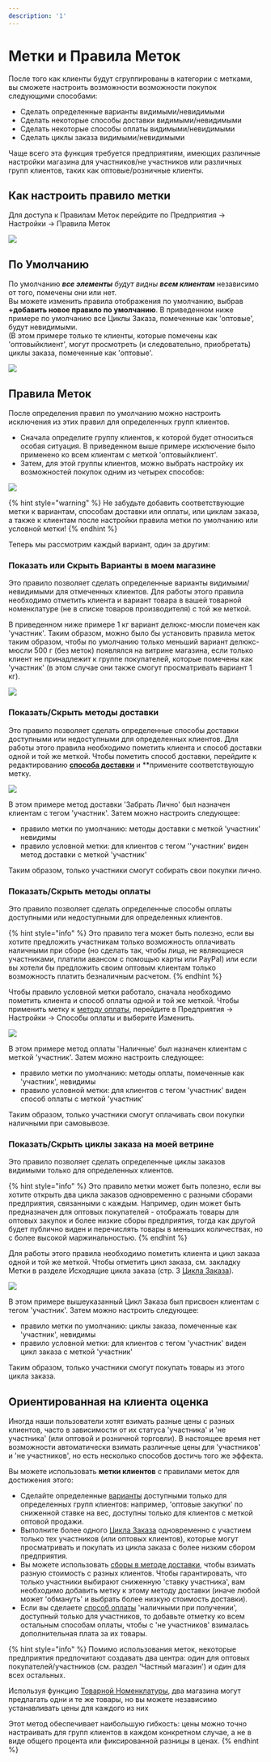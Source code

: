 ```yaml
---
description: '1'
---
```


# Метки и Правила Меток

После того как клиенты будут сгруппированы в категории с метками, вы сможете настроить возможности возможности покупок следующими способами:

* Сделать определенные варианты видимыми/невидимыми
* Сделать некоторые способы доставки видимыми/невидимыми
* Сделать некоторые способы оплаты видимыми/невидимыми
* Сделать циклы заказа видимыми/невидимыми

Чаще всего эта функция требуется предприятиям, имеющих различные настройки магазина для участников/не участников или различных групп клиентов, таких как оптовые/розничные клиенты.

## Как настроить правило метки

Для доступа к Правилам Меток перейдите по Предприятия -&gt; Настройки -&gt; Правила Меток

![](../../../.gitbook/assets/newtagrule1.jpg)

## По Умолчанию

По умолчанию _**все элементы**_ _будут видны_ _**всем клиентам**_ независимо от того, помечены они или нет.  
Вы можете изменить правила отображения по умолчанию, выбрав **+добавить новое правило по умолчанию**. В приведенном ниже примере по умолчанию все Циклы Заказа, помеченные как 'оптовые', будут невидимыми.  
\(В этом примере только те клиенты, которые помечены как 'оптовыйклиент', могут просмотреть \(и следовательно, приобретать\) циклы заказа, помеченные как 'оптовые'.

![](../../../.gitbook/assets/defaulttag.jpg)

## Правила Меток

После определения правил по умолчанию можно настроить исключения из этих правил для определенных групп клиентов.

* Сначала определите группу клиентов, к которой будет относиться особая ситуация. В приведенном выше примере исключение было применено ко всем клиентам с меткой 'оптовыйклиент'.
* Затем, для этой группы клиентов, можно выбрать настройку их возможностей покупок одним из четырех способов:

![](../../../.gitbook/assets/rule-typess.png)

{% hint style="warning" %}
Не забудьте добавить соответствующие метки к вариантам, способам доставки или оплаты, или циклам заказа, а также к клиентам после настройки правила метки по умолчанию или условной метки!
{% endhint %}

Теперь мы рассмотрим каждый вариант, один за другим:

### Показать или Скрыть Варианты в моем магазине

Это правило позволяет сделать определенные варианты видимыми/невидимыми для отмеченных клиентов. Для работы этого правила необходимо отметить клиента и вариант товара в вашей товарной номенклатуре \(не в списке товаров производителя\) с той же меткой.

В приведенном ниже примере 1 кг вариант делюкс-мюсли помечен как 'участник'. Таким образом, можно было бы установить правила меток таким образом, чтобы по умолчанию только меньший вариант делюкс-мюсли 500 г \(без меток\) появлялся на витрине магазина, если только клиент не принадлежит к группе покупателей, которые помечены как 'участник' \(в этом случае они также смогут просматривать вариант 1 кг\).

![](../../../.gitbook/assets/varianttags%20%281%29.jpg)

### **Показать/Скрыть методы доставки**

Это правило позволяет сделать определенные способы доставки доступными или недоступными для определенных клиентов. Для работы этого правила необходимо пометить клиента и способ доставки одной и той же меткой. Чтобы пометить способ доставки, перейдите к редактированию [**способа доставки**](../shipping-methods.md) и \*\*примените соответствующую метку.

![](../../../.gitbook/assets/tagshipping.jpg)

В этом примере метод доставки 'Забрать Лично' был назначен клиентам с тегом 'участник'. Затем можно настроить следующее:

* правило метки по умолчанию: методы доставки с меткой 'участник' невидимы
* правило условной метки: для клиентов с тегом ''участник' виден метод доставки с меткой 'участник'

Таким образом, только участники смогут собирать свои покупки лично.

### **Показать/Скрыть методы оплаты**

Это правило позволяет сделать определенные способы оплаты доступными или недоступными для определенных клиентов.

{% hint style="info" %}
Это правило тега может быть полезно, если вы хотите предложить участникам только возможность оплачивать наличными при сборе \(но сделать так, чтобы лица, не являющиеся участниками, платили авансом с помощью карты или PayPal\) или если вы хотели бы предложить своим оптовым клиентам только возможность платить безналичным расчетом.
{% endhint %}

Чтобы правило условной метки работало, сначала необходимо пометить клиента и способ оплаты одной и той же меткой. Чтобы применить метку к [методу оплаты](../payment-methods.md), перейдите в Предприятия -&gt; Настройки -&gt; Способы оплаты и выберите Изменить.

![](../../../.gitbook/assets/tagspayment.jpg)

В этом примере метод оплаты 'Наличные' был назначен клиентам с меткой 'участник'. Затем можно настроить следующее:

* правило метки по умолчанию: методы оплаты, помеченные как 'участник', невидимы
* правило условной метки: для клиентов с тегом 'участник' виден способ оплаты с меткой 'участник'

Таким образом, только участники смогут оплачивать свои покупки наличными при самовывозе.

### **Показать/Скрыть циклы заказа на моей ветрине**

Это правило позволяет сделать определенные циклы заказов видимыми только для определенных клиентов.

{% hint style="info" %}
Это правило метки может быть полезно, если вы хотите открыть два цикла заказов одновременно с разными сборами предприятия, связанными с каждым. Например, один может быть предназначен для оптовых покупателей - отображать товары для оптовых закупок и более низкие сборы предприятия, тогда как другой будет публично виден и перечислять товары в меньших количествах, но с более высокой маржинальностью.
{% endhint %}

Для работы этого правила необходимо пометить клиента и цикл заказа одной и той же меткой. Чтобы отметить цикл заказа, см. закладку Метки в разделе Исходящие цикла заказа \(стр. 3 [Цикла Заказа](../order-cycle/order-cycles-for-hubs.md#3-outgoing-products)\).

![](../../../.gitbook/assets/tagsorder.jpg)

В этом примере вышеуказанный Цикл Заказа был присвоен клиентам с тегом 'участник'. Затем можно настроить следующее:

* правило метки по умолчанию: циклы заказа, помеченные как 'участник', невидимы
* правило условной метки: для клиентов с тегом 'участник' виден цикл заказа с меткой 'участник'

Таким образом, только участники смогут покупать товары из этого цикла заказа.

## Ориентированная на клиента оценка

Иногда наши пользователи хотят взимать разные цены с разных клиентов, часто в зависимости от их статуса 'участника' и 'не участника' \(или оптовой и розничной торговли\). В настоящее время нет возможности автоматически взимать различные цены для 'участников' и 'не участников', но есть несколько способов достичь того же эффекта.

Вы можете использовать **метки клиентов** с правилами меток для достижения этого:

* Сделайте определенные [варианты](tags-and-tag-rules.md#show-or-hide-variants-in-my-shopfront) доступными только для определенных групп клиентов: например, 'оптовые закупки' по сниженной ставке на вес, доступны только для клиентов с меткой оптовой продажи.
* Выполните более одного [Цикла Заказа](tags-and-tag-rules.md#show-hide-order-cycles-at-my-shopfront) одновременно с участием только тех участников \(или оптовых клиентов\), которые могут просматривать и покупать из цикла заказа с более низким сбором предприятия.
* Вы можете использовать [сборы в методе доставки](tags-and-tag-rules.md#show-hide-shipping-methods), чтобы взимать разную стоимость с разных клиентов. Чтобы гарантировать, что только участники выбирают сниженную 'ставку участника', вам необходимо добавить метку к этому методу доставки \(иначе любой может 'обмануть' и выбрать более низкую стоимость доставки\).
* Если вы сделаете [способ оплаты](tags-and-tag-rules.md#show-hide-payment-methods) 'наличными при получении', доступный только для участников, то добавьте отметку ко всем остальным способам оплаты, чтобы с 'не участников' взималась дополнительная плата за их товары.

{% hint style="info" %}
Помимо использования меток, некоторые предприятия предпочитают создавать два центра: один для оптовых покупателей/участников \(см. раздел 'Частный магазин'\) и один для всех остальных.

Используя функцию [Товарной Номенклатуры](../../products-1/inventory-tool.md), два магазина могут предлагать одни и те же товары, но вы можете независимо  устанавливать цены для каждого из них  
  
Этот метод обеспечивает наибольшую гибкость: цены можно точно настраивать для групп клиентов в каждом конкретном случае, а не в виде общего процента или фиксированной разницы в ценах.
{% endhint %}

